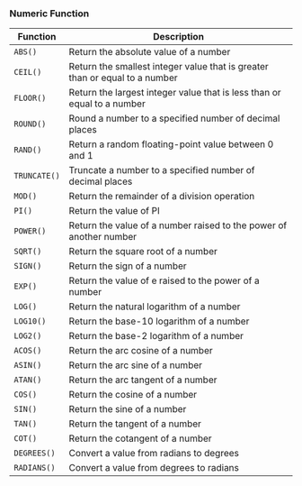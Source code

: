 ### Numeric Function

| Function     | Description                                                                 |
|--------------|-----------------------------------------------------------------------------|
| `ABS()`      | Return the absolute value of a number                                       |
| `CEIL()`     | Return the smallest integer value that is greater than or equal to a number |
| `FLOOR()`    | Return the largest integer value that is less than or equal to a number     |
| `ROUND()`    | Round a number to a specified number of decimal places                      |
| `RAND()`     | Return a random floating-point value between 0 and 1                        |
| `TRUNCATE()` | Truncate a number to a specified number of decimal places                   |
| `MOD()`      | Return the remainder of a division operation                                |
| `PI()`       | Return the value of PI                                                      |
| `POWER()`    | Return the value of a number raised to the power of another number          |
| `SQRT()`     | Return the square root of a number                                          |
| `SIGN()`     | Return the sign of a number                                                 |
| `EXP()`      | Return the value of e raised to the power of a number                       |
| `LOG()`      | Return the natural logarithm of a number                                    |
| `LOG10()`    | Return the base-10 logarithm of a number                                    |
| `LOG2()`     | Return the base-2 logarithm of a number                                     |
| `ACOS()`     | Return the arc cosine of a number                                           |
| `ASIN()`     | Return the arc sine of a number                                             |
| `ATAN()`     | Return the arc tangent of a number                                          |
| `COS()`      | Return the cosine of a number                                               |
| `SIN()`      | Return the sine of a number                                                 |
| `TAN()`      | Return the tangent of a number                                              |
| `COT()`      | Return the cotangent of a number                                            |
| `DEGREES()`  | Convert a value from radians to degrees                                     |
| `RADIANS()`  | Convert a value from degrees to radians                                     |
